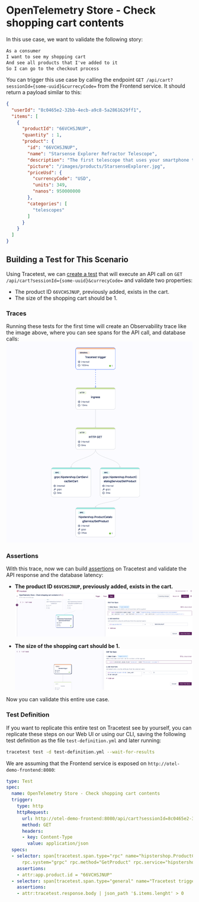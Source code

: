 # OpenTelemetry Store - Check shopping cart contents

In this use case, we want to validate the following story:

```
As a consumer
I want to see my shopping cart
And see all products that I've added to it
So I can go to the checkout process
```

You can trigger this use case by calling the endpoint `GET /api/cart?sessionId={some-uuid}&currecyCode=` from the Frontend service. It should return a payload similar to this:
```json
{
  "userId": "8c0465e2-32bb-4ecb-a9c8-5a2861629ff1",
  "items": [
    {
      "productId": "66VCHSJNUP",
      "quantity" : 1,
      "product": {
        "id": "66VCHSJNUP",
        "name": "Starsense Explorer Refractor Telescope",
        "description": "The first telescope that uses your smartphone to analyze the night sky and calculate its position in real time. StarSense Explorer is ideal for beginners thanks to the app’s user-friendly interface and detailed tutorials. It’s like having your own personal tour guide of the night sky",
        "picture": "/images/products/StarsenseExplorer.jpg",
        "priceUsd": {
          "currencyCode": "USD",
          "units": 349,
          "nanos": 950000000
        },
        "categories": [
          "telescopes"
        ]
      }
    }
  ]
}
```

## Building a Test for This Scenario

Using Tracetest, we can [create a test](../../../web-ui/creating-tests.md) that will execute an API call on `GET /api/cart?sessionId={some-uuid}&currecyCode=` and validate two properties:
- The product ID `66VCHSJNUP`, previously added, exists in the cart.
- The size of the shopping cart should be 1.

### Traces

Running these tests for the first time will create an Observability trace like the image above, where you can see spans for the API call, and database calls:
![](../images/check-shopping-cart-contents-trace.png)

### Assertions

With this trace, now we can build [assertions](../../../concepts/assertions.md) on Tracetest and validate the API response and the database latency:

- **The product ID `66VCHSJNUP`, previously added, exists in the cart.**
![](../images/check-shopping-cart-contents-product-catalog.png)

- **The size of the shopping cart should be 1.**
![](../images/check-shopping-cart-contents-item-lenght.png)

Now you can validate this entire use case.

### Test Definition

If you want to replicate this entire test on Tracetest see by yourself, you can replicate these steps on our Web UI or using our CLI, saving the following test definition as the file `test-definition.yml` and later running:

```sh
tracetest test -d test-definition.yml --wait-for-results
```

We are assuming that the Frontend service is exposed on `http://otel-demo-frontend:8080`:

```yaml
type: Test
spec:
  name: OpenTelemetry Store - Check shopping cart contents
  trigger:
    type: http
    httpRequest:
      url: http://otel-demo-frontend:8080/api/cart?sessionId=8c0465e2-32bb-4ecb-a9c8-5a2861629ff1&currencyCode=
      method: GET
      headers:
      - key: Content-Type
        value: application/json
  specs:
  - selector: span[tracetest.span.type="rpc" name="hipstershop.ProductCatalogService/GetProduct"
      rpc.system="grpc" rpc.method="GetProduct" rpc.service="hipstershop.ProductCatalogService"]
    assertions:
    - attr:app.product.id = "66VCHSJNUP"
  - selector: span[tracetest.span.type="general" name="Tracetest trigger"]
    assertions:
    - attr:tracetest.response.body | json_path '$.items.lenght' > 0
```
